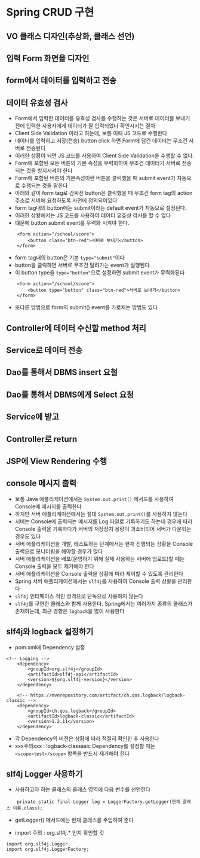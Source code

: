 # Spring CRUD 구현

## VO 클래스 디자인(추상화, 클래스 선언)
## 입력 Form 화면을 디자인
## form에서 데이터를 입력하고 전송
## 데이터 유효성 검사
* Form에서 입력한 데이터를 유효성 검사를 수행하는 것은 서버로 데이터를 보내기 전에 입력한 사용자에게 데이터가 잘 입력되었나 확인시키는 절차
* Client Side Validation 이라고 하는데, 보통 이때 JS 코드로 수행한다
* 데이터를 입력하고 저장(전송) button click 하면 Form에 담긴 데이터는 무조건 서버로 전송된다
* 이러한 상황이 되면 JS 코드를 사용하여 Client Side Validation을 수행할 수 없다.
* Form에 포함된 모든 버튼의 기본 속성을 무력화하여 무조건 데이터가 서버로 전송되는 것을 방지시켜야 한다
* Form에 포함된 버튼의 기본속성이란 버튼을 클릭했을 때 submit event가 자동으로 수행되는 것을 말한다
* 아래와 같이 form tag로 감싸진 button은 클릭했을 때 무조건 form tag의 action 주소로 서버에 요청하도록 사전에 정의되어있다
* form tag내의 button에는 submit이라는 default event가 자동으로 설정된다.
* 이러한 상황에서는 JS 코드를 사용하여 데이터 유효성 검사를 할 수 없다
* 떄문에 button submit event를 무력화 시켜야 한다.
```
	<form action="/school/score">
		<button class="btn-red">서버로 보내기</button>
	</form>
```
* form tag내의 button은 기본 ```type="submit"```이다
* button을 클릭하면 서버로 무조건 달려가는 event가 실행된다.
* 이 button type을 ```type="button"```으로 설정하면 submit event가 무력화된다
```
	<form action="/school/score">
		<button type="button" class="btn-red">서버로 보내기</button>
	</form>
```

* 또다른 방법으로 form의 submit() event를 가로채는 방법도 있다

## Controller에 데이터 수신할 method 처리
## Service로 데이터 전송
## Dao를 통해서 DBMS insert 요철

## Dao를 통해서 DBMS에게 Select 요청
## Service에 받고
## Controller로 return
## JSP에 View Rendering 수행

## console 메시지 출력
* 보통 Java 애플리케이션에서는 ```System.out.print()``` 메서드를 사용하여 Console에 메시지를 출력한다
* 하지만 서버 애플리케이션에서는 절대 ```System.out.print()```를 사용하지 않는다
* 서버는 Console에 출력되는 메시지를 Log 파일로 기록하기도 하는데 경우에 따라 Console 출력을 기록하다가 서버의 저장장치 용량이 과소비되어 서버가 다운되는 경우도 있다
* 서버 애플리케이션을 개발, 테스트하는 단계에서는 현재 진행되는 상황을 Console 출력으로 모니터링을 해야할 경우가 많다
* 서버 애플리케이션을 배포(운영하기 위해 실제 사용하는 서버에 업로드)할 때는 Console 출력을 모두 제거해야 한다
* 서버 애플리케이션을 Console 출력을 상황에 따라 제어할 수 있도록 관리한다
* Spring 서버 애플리케이션에서는 ```slf4j```를 사용하여 Console 출력 상황을 관리한다
* ```slf4j``` 인터페이스 적인 성격으로 단독으로 사용하지 않는다
* ```slf4j```를 구현한 클래스와 함께 사용한다. Spring에서는 여러가지 종류의 클래스가 존재하는데, 최근 경향은 ```logback```을 많이 사용한다

## slf4j와 logback 설정하기
* pom.xml에 Dependency 설정
```
<!-- Logging -->
	<dependency>
		<groupId>org.slf4j</groupId>
		<artifactId>slf4j-api</artifactId>
		<version>${org.slf4j-version}</version>
	</dependency>

	<!-- https://mvnrepository.com/artifact/ch.qos.logback/logback-classic -->
	<dependency>
		<groupId>ch.qos.logback</groupId>
		<artifactId>logback-classic</artifactId>
		<version>1.2.11</version>
	</dependency>
```

* 각 Dependency의 버전은 상황에 따라 적절히 확인한 후 사용한다
* xxx주의xxx : logback-classasic Dependency를 설정할 때는 ```<scope>test</scope>``` 항목을 반드시 제거해야 한다

## slf4j Logger 사용하기
* 사용하고자 하는 클래스의 클래스 영역에 다음 변수를 선언한다
```
	private static final Logger log = LoggerFactory.getLogger(현재 클래스 이름.class);
```

* getLogger() 메서드에는 현재 클래스를 주입하여 준다

* import 주의 : org.slf4j.* 인지 확인할 것
```
import org.slf4j.Logger;
import org.slf4j.LoggerFactory;
```

